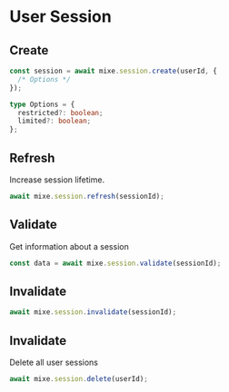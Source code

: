 # User Session

## Create

```ts
const session = await mixe.session.create(userId, {
  /* Options */
});

type Options = {
  restricted?: boolean;
  limited?: boolean;
};
```

## Refresh

Increase session lifetime.

```ts
await mixe.session.refresh(sessionId);
```

## Validate

Get information about a session

```ts
const data = await mixe.session.validate(sessionId);
```

## Invalidate

```ts
await mixe.session.invalidate(sessionId);
```

## Invalidate

Delete all user sessions

```ts
await mixe.session.delete(userId);
```
